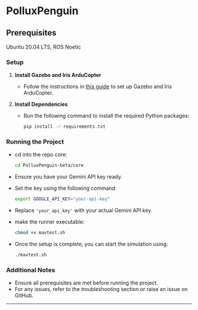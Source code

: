 # PolluxPenguin

## Prerequisites
Ubuntu 20.04 LTS, ROS Noetic


### Setup

1. **Install Gazebo and Iris ArduCopter**
   - Follow the instructions in [this guide](https://github.com/monemati/multiuav-gazebo-simulation) to set up Gazebo and Iris ArduCopter.

2. **Install Dependencies**
   - Run the following command to install the required Python packages:
     ```bash
     pip install -r requirements.txt
     ```


### Running the Project

- cd into the repo core:
  ```bash
  cd PolluxPenguin-beta/core
  ```

- Ensure you have your Gemini API key ready.
- Set the key using the following command:
  ```bash
  export GOOGLE_API_KEY="your-api-key"
  ```
- Replace `'your_api_key'` with your actual Gemini API key.

- make the runner executable:
  ```bash
  chmod +x mavtest.sh
  ```
- Once the setup is complete, you can start the simulation using:
  ```bash
  ./mavtest.sh
  ```

### Additional Notes

- Ensure all prerequisites are met before running the project.
- For any issues, refer to the troubleshooting section or raise an issue on GitHub.

---
